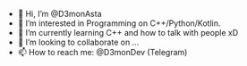 - 👋 Hi, I’m @D3monAsta
- 👀 I’m interested in Programming on C++/Python/Kotlin.
- 🌱 I’m currently learning C++ and how to talk with people xD
- 💞️ I’m looking to collaborate on ...
- 📫 How to reach me: @D3monDev (Telegram)

<!---
D3monAsta/D3monAsta is a ✨ special ✨ repository because its `README.md` (this file) appears on your GitHub profile.
You can click the Preview link to take a look at your changes.
--->
